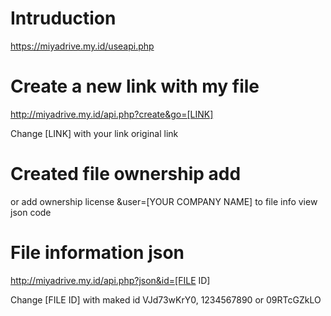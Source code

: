 # Intruduction

https://miyadrive.my.id/useapi.php

# Create a new link with my file

http://miyadrive.my.id/api.php?create&go=[LINK]

Change [LINK] with your link original link

# Created file ownership add

or add ownership license &user=[YOUR COMPANY NAME] to file info view json code

# File information json

http://miyadrive.my.id/api.php?json&id=[FILE ID]

Change [FILE ID] with maked id VJd73wKrY0, 1234567890 or 09RTcGZkLO
